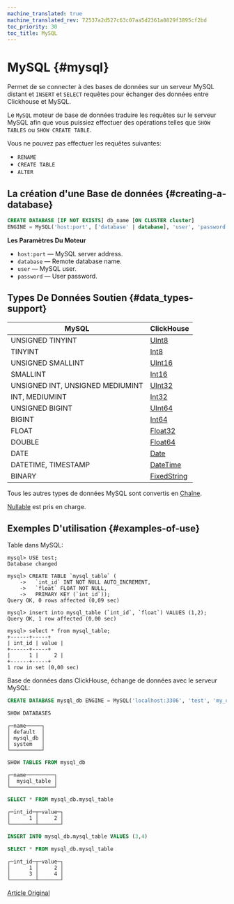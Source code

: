 ```yaml
---
machine_translated: true
machine_translated_rev: 72537a2d527c63c07aa5d2361a8829f3895cf2bd
toc_priority: 30
toc_title: MySQL
---
```


# MySQL {#mysql}

Permet de se connecter à des bases de données sur un serveur MySQL distant et `INSERT` et `SELECT` requêtes pour échanger des données entre Clickhouse et MySQL.

Le `MySQL` moteur de base de données traduire les requêtes sur le serveur MySQL afin que vous puissiez effectuer des opérations telles que `SHOW TABLES` ou `SHOW CREATE TABLE`.

Vous ne pouvez pas effectuer les requêtes suivantes:

-   `RENAME`
-   `CREATE TABLE`
-   `ALTER`

## La création d'une Base de données {#creating-a-database}

``` sql
CREATE DATABASE [IF NOT EXISTS] db_name [ON CLUSTER cluster]
ENGINE = MySQL('host:port', ['database' | database], 'user', 'password')
```

**Les Paramètres Du Moteur**

-   `host:port` — MySQL server address.
-   `database` — Remote database name.
-   `user` — MySQL user.
-   `password` — User password.

## Types De Données Soutien {#data_types-support}

| MySQL                            | ClickHouse                                                   |
|----------------------------------|--------------------------------------------------------------|
| UNSIGNED TINYINT                 | [UInt8](../../sql-reference/data-types/int-uint.md)          |
| TINYINT                          | [Int8](../../sql-reference/data-types/int-uint.md)           |
| UNSIGNED SMALLINT                | [UInt16](../../sql-reference/data-types/int-uint.md)         |
| SMALLINT                         | [Int16](../../sql-reference/data-types/int-uint.md)          |
| UNSIGNED INT, UNSIGNED MEDIUMINT | [UInt32](../../sql-reference/data-types/int-uint.md)         |
| INT, MEDIUMINT                   | [Int32](../../sql-reference/data-types/int-uint.md)          |
| UNSIGNED BIGINT                  | [UInt64](../../sql-reference/data-types/int-uint.md)         |
| BIGINT                           | [Int64](../../sql-reference/data-types/int-uint.md)          |
| FLOAT                            | [Float32](../../sql-reference/data-types/float.md)           |
| DOUBLE                           | [Float64](../../sql-reference/data-types/float.md)           |
| DATE                             | [Date](../../sql-reference/data-types/date.md)               |
| DATETIME, TIMESTAMP              | [DateTime](../../sql-reference/data-types/datetime.md)       |
| BINARY                           | [FixedString](../../sql-reference/data-types/fixedstring.md) |

Tous les autres types de données MySQL sont convertis en [Chaîne](../../sql-reference/data-types/string.md).

[Nullable](../../sql-reference/data-types/nullable.md) est pris en charge.

## Exemples D'utilisation {#examples-of-use}

Table dans MySQL:

``` text
mysql> USE test;
Database changed

mysql> CREATE TABLE `mysql_table` (
    ->   `int_id` INT NOT NULL AUTO_INCREMENT,
    ->   `float` FLOAT NOT NULL,
    ->   PRIMARY KEY (`int_id`));
Query OK, 0 rows affected (0,09 sec)

mysql> insert into mysql_table (`int_id`, `float`) VALUES (1,2);
Query OK, 1 row affected (0,00 sec)

mysql> select * from mysql_table;
+------+-----+
| int_id | value |
+------+-----+
|      1 |     2 |
+------+-----+
1 row in set (0,00 sec)
```

Base de données dans ClickHouse, échange de données avec le serveur MySQL:

``` sql
CREATE DATABASE mysql_db ENGINE = MySQL('localhost:3306', 'test', 'my_user', 'user_password')
```

``` sql
SHOW DATABASES
```

``` text
┌─name─────┐
│ default  │
│ mysql_db │
│ system   │
└──────────┘
```

``` sql
SHOW TABLES FROM mysql_db
```

``` text
┌─name─────────┐
│  mysql_table │
└──────────────┘
```

``` sql
SELECT * FROM mysql_db.mysql_table
```

``` text
┌─int_id─┬─value─┐
│      1 │     2 │
└────────┴───────┘
```

``` sql
INSERT INTO mysql_db.mysql_table VALUES (3,4)
```

``` sql
SELECT * FROM mysql_db.mysql_table
```

``` text
┌─int_id─┬─value─┐
│      1 │     2 │
│      3 │     4 │
└────────┴───────┘
```

[Article Original](https://clickhouse.tech/docs/en/database_engines/mysql/) <!--hide-->
